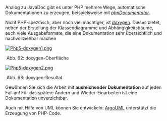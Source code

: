 

Analog zu JavaDoc gibt es unter PHP mehrere Wege, automatische Dokumentationen zu erzeugen, beispielsweise mit [_phpDocumentator_](https://phpdoc.org/).

Nicht PHP-spezifisch, aber noch viel mächtiger, ist [doxygen](http://www.stack.nl/~dimitri/doxygen/). Dieses bietet, neben der Erstellung der Klassendiagramme und Abhängigkeitsbäume, auch viele Ausgabeformate, die eine Dokumentation sehr übersichtlich und nachvollziehbar machen

  

[![Php5-doxygen1.png](https://isp.eduloop.de/mediawiki/images/isp.eduloop.de/thumb/6/6f/Php5-doxygen1.png/600px-Php5-doxygen1.png)](https://isp.eduloop.de/mediawiki/images/isp.eduloop.de/6/6f/Php5-doxygen1.png)

 Abb. 62: doxygen-Oberfläche

  

[![Php5-doxygen2.png](https://isp.eduloop.de/mediawiki/images/isp.eduloop.de/thumb/0/09/Php5-doxygen2.png/600px-Php5-doxygen2.png)](https://isp.eduloop.de/mediawiki/images/isp.eduloop.de/0/09/Php5-doxygen2.png)

 Abb. 63: doxygen-Resultat

Gewöhnen Sie sich die Arbeit mit **ausreichender Dokumentation** auf jeden Fall an! Für das spätere Ändern und Wieder-Einarbeiten ist eine Dokumentation unverzichtbar.

  
Auch mit Hilfe von UML können Sie entwickeln: [ArgoUML](http://argouml.tigris.org/) unterstützt die Erzeugung von PHP-Code.


